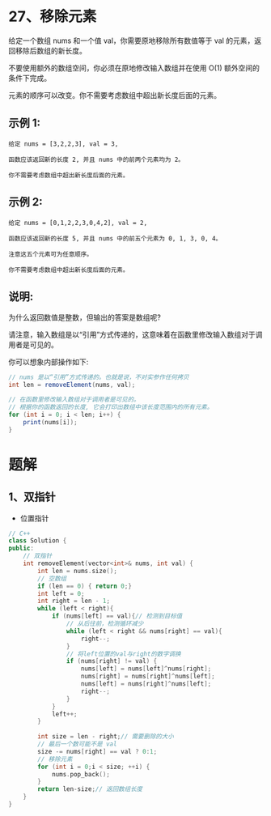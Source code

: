 # 27、移除元素
给定一个数组 nums 和一个值 val，你需要原地移除所有数值等于 val 的元素，返回移除后数组的新长度。

不要使用额外的数组空间，你必须在原地修改输入数组并在使用 O(1) 额外空间的条件下完成。

元素的顺序可以改变。你不需要考虑数组中超出新长度后面的元素。

## 示例 1:
```
给定 nums = [3,2,2,3], val = 3,

函数应该返回新的长度 2, 并且 nums 中的前两个元素均为 2。

你不需要考虑数组中超出新长度后面的元素。
```
## 示例 2:
```
给定 nums = [0,1,2,2,3,0,4,2], val = 2,

函数应该返回新的长度 5, 并且 nums 中的前五个元素为 0, 1, 3, 0, 4。

注意这五个元素可为任意顺序。

你不需要考虑数组中超出新长度后面的元素。
```
## 说明:

为什么返回数值是整数，但输出的答案是数组呢?

请注意，输入数组是以“引用”方式传递的，这意味着在函数里修改输入数组对于调用者是可见的。

你可以想象内部操作如下:
```java
// nums 是以“引用”方式传递的。也就是说，不对实参作任何拷贝
int len = removeElement(nums, val);

// 在函数里修改输入数组对于调用者是可见的。
// 根据你的函数返回的长度, 它会打印出数组中该长度范围内的所有元素。
for (int i = 0; i < len; i++) {
    print(nums[i]);
}
```
<!-- 来源：力扣（LeetCode）
链接：https://leetcode-cn.com/problems/remove-element
著作权归领扣网络所有。商业转载请联系官方授权，非商业转载请注明出处。 -->

# 题解
## 1、双指针
- 位置指针
```C++
// C++
class Solution {
public:
    // 双指针
    int removeElement(vector<int>& nums, int val) {
        int len = nums.size();
        // 空数组
        if (len == 0) { return 0;}
        int left = 0;
        int right = len - 1;
        while (left < right){
            if (nums[left] == val){// 检测到目标值
                // 从后往前，检测循环减少
                while (left < right && nums[right] == val){
                    right--;
                }
                // 将left位置的val与right的数字调换
                if (nums[right] != val) {
                    nums[left] = nums[left]^nums[right];
                    nums[right] = nums[right]^nums[left];
                    nums[left] = nums[right]^nums[left];
                    right--;
                }
            }
            left++;
        }
        
        int size = len - right;// 需要删除的大小
        // 最后一个数可能不是 val
        size -= nums[right] == val ? 0:1;
        // 移除元素
        for (int i = 0;i < size; ++i) {
            nums.pop_back();
        }
        return len-size;// 返回数组长度
    }
}
```